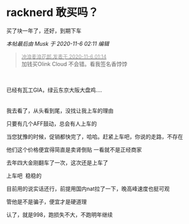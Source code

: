 # racknerd 敢买吗？


买了块一年了，还好，到期下车<img src="static/image/smiley/default/lol.gif" smilieid="12" border="0" alt="" />

<i class="pstatus"> 本帖最后由 Musk 于 2020-11-6 02:11 编辑 </i><br />
<div class="quote"><blockquote><font size="2"><a href="https://www.hostloc.com/forum.php?mod=redirect&amp;goto=findpost&amp;pid=9409695&amp;ptid=763039" target="_blank"><font color="#999999">冲浪麦浪花郎 发表于 2020-11-6 01:14</font></a></font><br />
加钱买Olink Cloud 不会错。看我签名香饽饽</blockquote></div><br />
<br />
已经有瓦工GIA，绿云东京大阪大盘鸡....<br />
<br />
<br />
我去看了，从头看到尾，没找让我上车的理由

只要有几个AFF鼓动，总会有人上车的<img src="static/image/smiley/default/lol.gif" smilieid="12" border="0" alt="" /><img id="aimg_Z7mPt" onclick="zoom(this, this.src, 0, 0, 0)" class="zoom" src="https://cdn.jsdelivr.net/gh/hishis/forum-master/public/images/patch.gif" onmouseover="img_onmouseoverfunc(this)" onload="thumbImg(this)" border="0" alt="" />

当您犹豫的时候，促销都快完了，哈哈。赶紧上车吧，你说的走路，不存在

他们这个价格便宜得简直是卖肾倒贴 一看就不是正经商家

去年四大金刚翻车了一次，这次还是上车了

上车吧&nbsp;&nbsp;稳稳的

目前用的说实话还行，前提用国内nat拉了一下<img src="static/image/smiley/default/lol.gif" smilieid="12" border="0" alt="" />，晚高峰速度也挺可观<br />


管他是不是骗子，便宜才是硬道理

认了，就是998，跑损失不大，不跑明年继续
